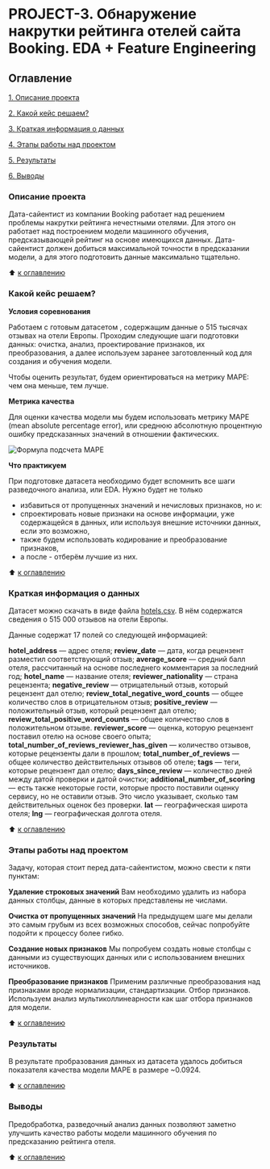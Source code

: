 # PROJECT-3. Обнаружение накрутки рейтинга отелей сайта Booking. EDA + Feature Engineering

## Оглавление
[1. Описание проекта](https://github.com/irkovsky/sf_data_science/blob/main/Project_3/README.md#описание-проекта)

[2. Какой кейс решаем?](https://github.com/irkovsky/sf_data_science/blob/main/Project_3/README.md#какой-кейс-решаем)

[3. Краткая информация о данных](https://github.com/irkovsky/sf_data_science/blob/main/Project_3/README.md#краткая-информация-о-данных)

[4. Этапы работы над проектом](https://github.com/irkovsky/sf_data_science/blob/main/Project_3/README.md#этапы-работы-над-проектом)

[5. Результаты](https://github.com/irkovsky/sf_data_science/blob/main/Project_3/README.md#результаты)

[6. Выводы](https://github.com/irkovsky/sf_data_science/blob/main/Project_3/README.md#выводы)

### Описание проекта

Дата-сайентист из компании Booking работает над решением проблемы накрутки рейтинга нечестными отелями. Для этого он работает над построением модели машинного обучения, предсказывающей рейтинг на основе имеющихся данных. Дата-сайентист должен добиться максимальной точности в предсказании модели, а для этого подготовить данные максимально тщательно.

:arrow_up: [к оглавлению](https://github.com/irkovsky/sf_data_science/blob/main/Project_3/README.md#оглавление)

### Какой кейс решаем?

**Условия соревнования**

Работаем с готовым датасетом , содержащим данные о 515 тысячах отзывах на отели Европы. Проходим следующие шаги подготовки данных: очистка, анализ, проектирование признаков, их преобразования, а далее используем заранее заготовленный код для создания и обучения модели. 

Чтобы оценить результат, будем ориентироваться на метрику MAPE: чем она меньше, тем лучше. 

**Метрика качества**

Для оценки качества модели мы будем использовать метрику MAPE (mean absolute percentage error), или среднюю абсолютную процентную ошибку предсказанных значений в отношении фактических. 

<image src="/images/mape.gif" alt="Формула подсчета MAPE">

**Что практикуем**

При подготовке датасета необходимо будет вспомнить все шаги разведочного анализа, или EDA. Нужно будет не только 
- избавиться от пропущенных значений и нечисловых признаков, 
но и: 
- спроектировать новые признаки на основе информации, уже содержащейся в данных, или используя внешние источники данных, если это возможно,
- также будем использовать кодирование и преобразование признаков, 
- а после - отберём лучшие из них.

:arrow_up: [к оглавлению](https://github.com/irkovsky/sf_data_science/blob/main/Project_3/README.md#оглавление)

### Краткая информация о данных

Датасет можно скачать в виде файла [hotels.csv](https://drive.google.com/file/d/1Qj0iYEbD64eVAaaBylJeIi3qvMzxf2C_/view?usp=sharing). В нём содержатся сведения о 515 000 отзывов на отели Европы.

Данные содержат 17 полей со следующей информацией:

**hotel_address** — адрес отеля;
**review_date** — дата, когда рецензент разместил соответствующий отзыв;
**average_score** — средний балл отеля, рассчитанный на основе последнего комментария за последний год;
**hotel_name** — название отеля;
**reviewer_nationality** — страна рецензента;
**negative_review** — отрицательный отзыв, который рецензент дал отелю;
**review_total_negative_word_counts** — общее количество слов в отрицательном отзыв;
**positive_review** — положительный отзыв, который рецензент дал отелю;
**review_total_positive_word_counts** — общее количество слов в положительном отзыве.
**reviewer_score** — оценка, которую рецензент поставил отелю на основе своего опыта;
**total_number_of_reviews_reviewer_has_given** — количество отзывов, которые рецензенты дали в прошлом;
**total_number_of_reviews** — общее количество действительных отзывов об отеле;
**tags** — теги, которые рецензент дал отелю;
**days_since_review** — количество дней между датой проверки и датой очистки;
**additional_number_of_scoring** — есть также некоторые гости, которые просто поставили оценку сервису, но не оставили отзыв. Это число указывает, сколько там действительных оценок без проверки.
**lat** — географическая широта отеля;
**lng** — географическая долгота отеля.

:arrow_up: [к оглавлению](https://github.com/irkovsky/sf_data_science/blob/main/Project_3/README.md#оглавление)

### Этапы работы над проектом

Задачу, которая стоит перед дата-сайентистом, можно свести к пяти пунктам:

**Удаление строковых значений** 
Вам необходимо удалить из набора данных столбцы, данные в которых представлены не числами.

**Очистка от пропущенных значений** 
На предыдущем шаге мы делали это самым грубым из всех возможных способов, сейчас попробуйте подойти к процессу более гибко.

**Создание новых признаков** 
Мы попробуем создать новые столбцы с данными из существующих данных или с использованием внешних источников.

**Преобразование признаков** Применим различные преобразования над признаками вроде нормализации, стандартизации.
Отбор признаков. Используем анализ мультиколлинеарности как шаг отбора признаков для модели.

:arrow_up: [к оглавлению](https://github.com/irkovsky/sf_data_science/blob/main/Project_3/README.md#оглавление)

### Результаты

В результате пробразования данных из датасета удалось добиться показателя качества модели MAPE в размере ~0.0924.

:arrow_up: [к оглавлению](https://github.com/irkovsky/sf_data_science/blob/main/Project_3/README.md#оглавление)

### Выводы

Предобработка, разведочный анализ данных позволяют заметно улучшить качество работы модели машинного обучения по предсказанию рейтинга отеля.

:arrow_up: [к оглавлению](https://github.com/irkovsky/sf_data_science/blob/main/Project_3/README.md#оглавление)

